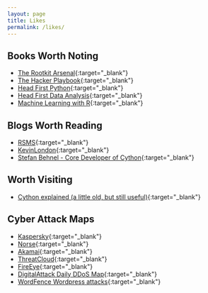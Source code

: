 ```yaml
---
layout: page
title: Likes
permalink: /likes/
---
```


## Books Worth Noting
- [The Rootkit Arsenal](https://www.amazon.com/Rootkit-Arsenal-Escape-Evasion-Corners/dp/1598220616){:target="_blank"}
- [The Hacker Playbook](https://www.amazon.com/Hacker-Playbook-Practical-Penetration-Testing/dp/1512214566){:target="_blank"}
- [Head First Python](http://shop.oreilly.com/product/0636920003434.do){:target="_blank"}
- [Head First Data Analysis](http://shop.oreilly.com/product/9780596153946.do){:target="_blank"}
- [Machine Learning with R](https://machinelearningmastery.com/review-of-machine-learning-with-r/){:target="_blank"}

##  Blogs Worth Reading
- [RSMS](http://rsms.me){:target="_blank"}
- [KevinLondon](http://kevinlondon.com){:target="_blank"}
- [Stefan Behnel - Core Developer of Cython](http://blog.behnel.de){:target="_blank"}

## Worth Visiting
- [Cython explained (a little old, but still useful)](http://www.behnel.de/cython200910/talk.html){:target="_blank"}

## Cyber Attack Maps
- [Kaspersky](https://cybermap.kaspersky.com/){:target="_blank"}
- [Norse](http://map.norsecorp.com/){:target="_blank"}
- [Akamai](https://www.akamai.com/us/en/solutions/intelligent-platform/visualizing-akamai/real-time-web-monitor.jsp){:target="_blank"}
- [ThreatCloud](https://www.checkpoint.com/ThreatPortal/livemap.html){:target="_blank"}
- [FireEye](https://www.fireeye.com/cyber-map/threat-map.html){:target="_blank"}
- [DigitalAttack Daily DDoS Map](http://www.digitalattackmap.com/){:target="_blank"}
- [WordFence Wordpress attacks](https://www.wordfence.com/){:target="_blank"}
